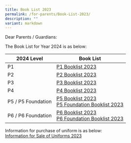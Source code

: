 ```yaml
---
title: Book List 2023
permalink: /for-parents/Book-List-2023/
description: ""
variant: markdown
---
```

Dear Parents / Guardians:

The Book List for Year 2024 is as below:

| 2024 Level |  Book List | 
| ----- | ------------------ | 
| P1   | [P1 Booklist 2023](/files/For%20Parents/Kranji%20Primary%20School%20-%20%20Booklist%20AY2023%20caa%20061122%20-p1_booklist_ay2024.pdf)                    | 
|P2    |            [P2 Booklist 2023](/files/For%20Parents/Kranji%20Primary%20School%20-%20%20Booklist%20AY2023%20caa%20061122%20-%20P2.pdf)                |
|P3    |                  [P3 Booklist 2023](/files/For%20Parents/Kranji%20Primary%20School%20-%20%20Booklist%20AY2023%20caa%20061122%20-%20P3.pdf)          |
|P4    |             [P4 Booklist 2023](/files/For%20Parents/Kranji%20Primary%20School%20-%20%20Booklist%20AY2023%20caa%20061122%20-%20P4.pdf)               |
|P5 / P5 Foundation| [P5 Booklist 2023](/files/For%20Parents/Kranji%20Primary%20School%20-%20%20Booklist%20AY2023%20caa%20061122%20-%20P5.pdf)<br>[P5 Foundation Booklist 2023](/files/For%20Parents/Kranji%20Primary%20School%20-%20%20Booklist%20AY2023%20caa%20061122%20-%20P5%20FDN.pdf)    |
|P6 / P6 Foundation|  [P6 Booklist 2023](/files/For%20Parents/Kranji%20Primary%20School%20-%20%20Booklist%20AY2023%20caa%20061122%20-%20P6.pdf) <br> [P6 Foundation Booklist 2023](/files/For%20Parents/Kranji%20Primary%20School%20-%20%20Booklist%20AY2023%20caa%20061122%20-%20P6%20FDN.pdf)   |

Information for purchase of uniform is as below:<br>
[Information for Sale of Uniforms 2023](/files/For%20Parents/Information%20for%20Sale%20of%20Uniforms%202023_KPS_V2.pdf)